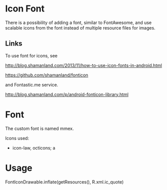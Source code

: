 # Icon Font

There is a possibility of adding a font, similar to FontAwesome, and use scalable icons from the font
instead of multiple resource files for images.

## Links

To use font for icons, see

http://blog.shamanland.com/2013/11/how-to-use-icon-fonts-in-android.html

https://github.com/shamanland/fonticon

and Fontastic.me service.

http://blog.shamanland.com/p/android-fonticon-library.html

# Font

The custom font is named mmex.

Icons used:
- icon-law, octicons; a

# Usage

FontIconDrawable.inflate(getResources(), R.xml.ic_quote)